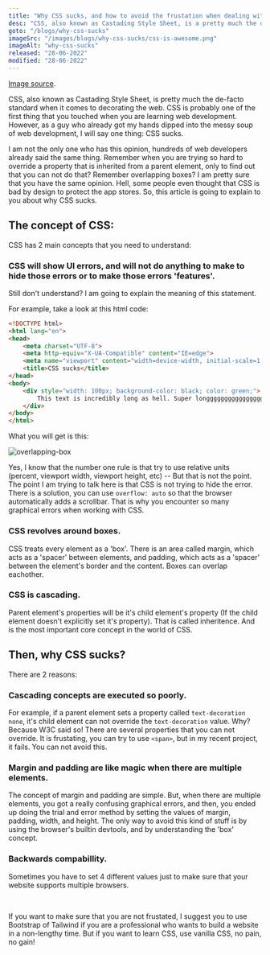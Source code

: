```yaml
---
title: "Why CSS sucks, and how to avoid the frustation when dealing with CSS."
desc: "CSS, also known as Castading Style Sheet, is a pretty much the de-facto standard when it comes to decorating the web. CSS is probably one of the first thing that you touched when you are learning web development. However, as a guy who already got my hands dipped into the messy soup of web development, I will say one thing: CSS sucks. Here's why."
goto: "/blogs/why-css-sucks"
imageSrc: "/images/blogs/why-css-sucks/css-is-awesome.png"
imageAlt: "why-css-sucks"
released: "28-06-2022"
modified: "28-06-2022"
---
```


[Image source](https://dev.to/vicainelli/css-is-awesome-3dca).

CSS, also known as Castading Style Sheet, is pretty much the de-facto standard when it comes to decorating the web. CSS is probably one of the first thing that you touched when you are learning web development. However, as a guy who already got my hands dipped into the messy soup of web development, I will say one thing: CSS sucks.

I am not the only one who has this opinion, hundreds of web developers already said the same thing. Remember when you are trying so hard to override a property that is inherited from a parent element, only to find out that you can not do that? Remember overlapping boxes? I am pretty sure that you have the same opinion. Hell, some people even thought that CSS is bad by design to protect the app stores. So, this article is going to explain to you about why CSS sucks.

## The concept of CSS:

CSS has 2 main concepts that you need to understand:

### CSS will show UI errors, and will not do anything to make to hide those errors or to make those errors 'features'. 

Still don't understand? I am going to explain the meaning of this statement.

For example, take a look at this html code:

```html
<!DOCTYPE html>
<html lang="en">
<head>
    <meta charset="UTF-8">
    <meta http-equiv="X-UA-Compatible" content="IE=edge">
    <meta name="viewport" content="width=device-width, initial-scale=1.0">
    <title>CSS sucks</title>
</head>
<body>
    <div style="width: 100px; background-color: black; color: green;">
        This text is incredibly long as hell. Super longggggggggggggggggggggggg.
    </div>
</body>
</html>
```

What you will get is this:

![overlapping-box](/images/blogs/why-css-sucks/demo-1.png)

Yes, I know that the number one rule is that try to use relative units (percent, viewport width, viewport height, etc) -- But that is not the point. The point I am trying to talk here is that CSS is not trying to hide the error. There is a solution, you can use ```overflow: auto``` so that the browser automatically adds a scrollbar. That is why you encounter so many graphical errors when working with CSS.

### CSS revolves around boxes.

CSS treats every element as a 'box'. There is an area called margin, which acts as a 'spacer' between elements, and padding, which acts as a 'spacer' between the element's border and the content. Boxes can overlap eachother.

### CSS is cascading.

Parent element's properties will be it's child element's property (If the child element doesn't explicitly set it's property). That is called inheritence. And is the most important core concept in the world of CSS.

## Then, why CSS sucks?

There are 2 reasons:

### Cascading concepts are executed so poorly.

For example, if a parent element sets a property called ```text-decoration``` ```none```, it's child element can not override the ```text-decoration``` value. Why? Because W3C said so! There are several properties that you can not override. It is frustating, you can try to use ```<span>```, but in my recent project, it fails. You can not avoid this.

### Margin and padding are like magic when there are multiple elements.

The concept of margin and padding are simple. But, when there are multiple elements, you got a really confusing graphical errors, and then, you ended up doing the trial and error method by setting the values of margin, padding, width, and height. The only way to avoid this kind of stuff is by using the browser's builtin devtools, and by understanding the 'box' concept.

### Backwards compabillity.

Sometimes you have to set 4 different values just to make sure that your website supports multiple browsers.

<br>

If you want to make sure that you are not frustated, I suggest you to use Bootstrap of Tailwind if you are a professional who wants to build a website in a non-lengthy time. But if you want to learn CSS, use vanilla CSS, no pain, no gain!